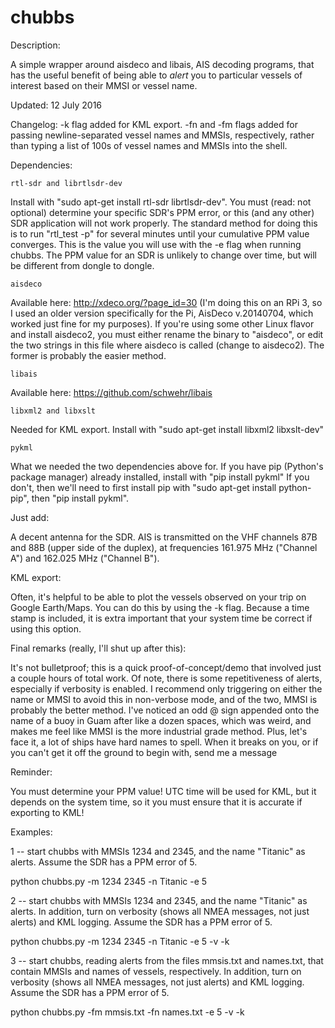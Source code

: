 # chubbs

Description:

A simple wrapper around aisdeco and libais, AIS decoding programs,
that has the useful benefit of being able to *alert* you to particular vessels
of interest based on their MMSI or vessel name. 

Updated: 12 July 2016

Changelog: -k flag added for KML export. -fn and -fm flags added for passing
newline-separated vessel names and MMSIs, respectively, rather than typing a
list of 100s of vessel names and MMSIs into the shell.

Dependencies: 

    rtl-sdr and librtlsdr-dev
Install with "sudo apt-get install rtl-sdr librtlsdr-dev". You must (read: not
optional) determine your specific SDR's PPM error, or this (and any other) SDR
application will not work properly. The standard method for doing this is to run
"rtl_test -p" for several minutes until your cumulative PPM value converges.
This is the value you will use with the -e flag when running chubbs.  The PPM
value for an SDR is unlikely to change over time, but will be different from
dongle to dongle. 


    aisdeco 
Available here: http://xdeco.org/?page_id=30 (I'm doing this on an RPi 3, so I
used an older version specifically for the Pi, AisDeco v.20140704, which worked
just fine for my purposes). If you're using some other Linux flavor and install
aisdeco2, you must either rename the binary to "aisdeco", or edit the two
strings in this file where aisdeco is called (change to aisdeco2). The former is
probably the easier method.

    libais 
Available here: https://github.com/schwehr/libais

    libxml2 and libxslt 
Needed for KML export. Install with "sudo apt-get install libxml2 libxslt-dev"

    pykml 
What we needed the two dependencies above for. If you have pip
(Python's package manager) already installed, install with "pip install pykml"
If you don't, then we'll need to first install pip with "sudo apt-get install
python-pip", then "pip install pykml".

Just add:

A decent antenna for the SDR. AIS is transmitted on the VHF channels 87B and 88B
(upper side of the duplex), at frequencies 161.975 MHz ("Channel A") and 162.025
MHz ("Channel B").

KML export: 

Often, it's helpful to be able to plot the vessels observed on your trip on
Google Earth/Maps.  You can do this by using the -k flag. Because a time stamp
is included, it is extra important that your system time be correct if using
this option.

Final remarks (really, I'll shut up after this):

It's not bulletproof; this is a quick proof-of-concept/demo that involved
just a couple hours of total work. Of note, there is some repetitiveness of
alerts, especially if verbosity is enabled. I recommend only triggering on
either the name or MMSI to avoid this in non-verbose mode, and of the two, MMSI
is probably the better method.  I've noticed an odd @ sign appended onto the
name of a buoy in Guam after like a dozen spaces, which was weird, and makes me
feel like MMSI is the more industrial grade method. Plus, let's face it, a lot
of ships have hard names to spell. When it breaks on you, or if you can't get it
off the ground to begin with, send me a message

Reminder:

You must determine your PPM value! UTC time will be used for KML, but
it depends on the system time, so it you must ensure that it is accurate
if exporting to KML!

Examples:

1 -- start chubbs with MMSIs 1234 and 2345, and the name "Titanic" as alerts.
Assume the SDR has a PPM error of 5.
  
  python chubbs.py -m 1234 2345 -n Titanic -e 5


2 -- start chubbs with MMSIs 1234 and 2345, and the name "Titanic" as alerts.
In addition, turn on verbosity (shows all NMEA messages, not just alerts) and KML logging.
Assume the SDR has a PPM error of 5.

  python chubbs.py -m 1234 2345 -n Titanic -e 5 -v -k


3 -- start chubbs, reading alerts from the files mmsis.txt and names.txt, that
contain MMSIs and names of vessels, respectively. In addition, turn on
verbosity (shows all NMEA messages, not just alerts) and KML logging.  Assume
the SDR has a PPM error of 5.

  python chubbs.py -fm mmsis.txt -fn names.txt -e 5 -v -k
